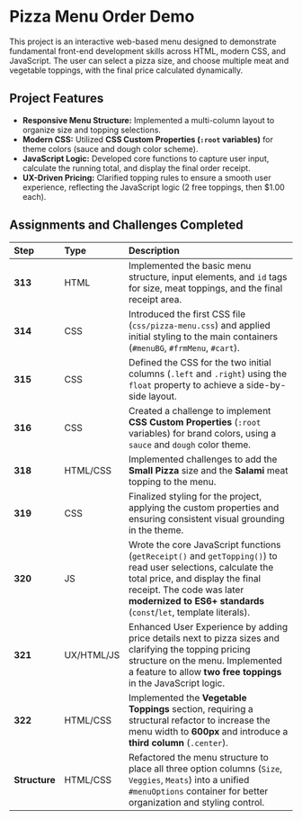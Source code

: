 # Pizza Menu Order Demo

This project is an interactive web-based menu designed to demonstrate fundamental front-end development skills across HTML, modern CSS, and JavaScript. The user can select a pizza size, and choose multiple meat and vegetable toppings, with the final price calculated dynamically.

## Project Features

- **Responsive Menu Structure:** Implemented a multi-column layout to organize size and topping selections.
- **Modern CSS:** Utilized **CSS Custom Properties (`:root` variables)** for theme colors (sauce and dough color scheme).
- **JavaScript Logic:** Developed core functions to capture user input, calculate the running total, and display the final order receipt.
- **UX-Driven Pricing:** Clarified topping rules to ensure a smooth user experience, reflecting the JavaScript logic (2 free toppings, then $1.00 each).

## Assignments and Challenges Completed

| Step          | Type       | Description                                                                                                                                                                                                                                        |
| :------------ | :--------- | :------------------------------------------------------------------------------------------------------------------------------------------------------------------------------------------------------------------------------------------------- |
| **313**       | HTML       | Implemented the basic menu structure, input elements, and `id` tags for size, meat toppings, and the final receipt area.                                                                                                                           |
| **314**       | CSS        | Introduced the first CSS file (`css/pizza-menu.css`) and applied initial styling to the main containers (`#menuBG`, `#frmMenu`, `#cart`).                                                                                                          |
| **315**       | CSS        | Defined the CSS for the two initial columns (`.left` and `.right`) using the `float` property to achieve a side-by-side layout.                                                                                                                    |
| **316**       | CSS        | Created a challenge to implement **CSS Custom Properties** (`:root` variables) for brand colors, using a `sauce` and `dough` color theme.                                                                                                          |
| **318**       | HTML/CSS   | Implemented challenges to add the **Small Pizza** size and the **Salami** meat topping to the menu.                                                                                                                                                |
| **319**       | CSS        | Finalized styling for the project, applying the custom properties and ensuring consistent visual grounding in the theme.                                                                                                                           |
| **320**       | JS         | Wrote the core JavaScript functions (`getReceipt()` and `getTopping()`) to read user selections, calculate the total price, and display the final receipt. The code was later **modernized to ES6+ standards** (`const`/`let`, template literals). |
| **321**       | UX/HTML/JS | Enhanced User Experience by adding price details next to pizza sizes and clarifying the topping pricing structure on the menu. Implemented a feature to allow **two free toppings** in the JavaScript logic.                                       |
| **322**       | HTML/CSS   | Implemented the **Vegetable Toppings** section, requiring a structural refactor to increase the menu width to **600px** and introduce a **third column** (`.center`).                                                                              |
| **Structure** | HTML/CSS   | Refactored the menu structure to place all three option columns (`Size`, `Veggies`, `Meats`) into a unified `#menuOptions` container for better organization and styling control.                                                                  |
